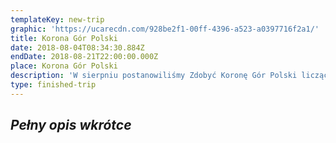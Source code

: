 ```yaml
---
templateKey: new-trip
graphic: 'https://ucarecdn.com/928be2f1-00ff-4396-a523-a0397716f2a1/'
title: Korona Gór Polski
date: 2018-08-04T08:34:30.884Z
endDate: 2018-08-21T22:00:00.000Z
place: Korona Gór Polski
description: 'W sierpniu postanowiliśmy Zdobyć Koronę Gór Polski liczącą 28 szczytów. '
type: finished-trip
---
```

## _**Pełny opis wkrótce**_
